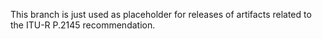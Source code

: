This branch is just used as placeholder for releases of artifacts related to the ITU-R P.2145 recommendation.